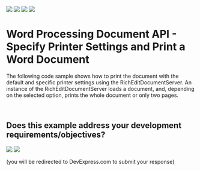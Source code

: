 <!-- default badges list -->
![](https://img.shields.io/endpoint?url=https://codecentral.devexpress.com/api/v1/VersionRange/134576758/24.2.1%2B)
[![](https://img.shields.io/badge/Open_in_DevExpress_Support_Center-FF7200?style=flat-square&logo=DevExpress&logoColor=white)](https://supportcenter.devexpress.com/ticket/details/T590908)
[![](https://img.shields.io/badge/📖_How_to_use_DevExpress_Examples-e9f6fc?style=flat-square)](https://docs.devexpress.com/GeneralInformation/403183)
[![](https://img.shields.io/badge/💬_Leave_Feedback-feecdd?style=flat-square)](#does-this-example-address-your-development-requirementsobjectives)
<!-- default badges end -->
# Word Processing Document API - Specify Printer Settings and Print a Word Document


The following code sample shows how to print the document with the default and specific printer settings using the RichEditDocumentServer. An instance of the RichEditDocumentServer loads a document, and, depending on the selected option, prints the whole document or only two pages. 

<br/>


<!-- feedback -->
## Does this example address your development requirements/objectives?

[<img src="https://www.devexpress.com/support/examples/i/yes-button.svg"/>](https://www.devexpress.com/support/examples/survey.xml?utm_source=github&utm_campaign=word-document-api-print-documents&~~~was_helpful=yes) [<img src="https://www.devexpress.com/support/examples/i/no-button.svg"/>](https://www.devexpress.com/support/examples/survey.xml?utm_source=github&utm_campaign=word-document-api-print-documents&~~~was_helpful=no)

(you will be redirected to DevExpress.com to submit your response)
<!-- feedback end -->
